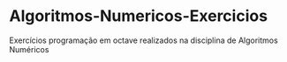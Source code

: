 # Algoritmos-Numericos-Exercicios
Exercícios programação em octave realizados na disciplina de Algoritmos Numéricos
